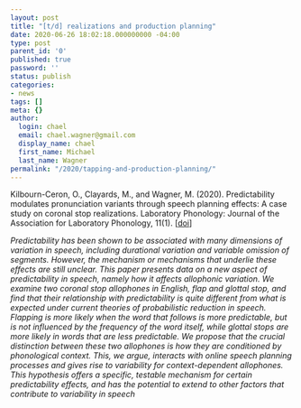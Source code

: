 ```yaml
---
layout: post
title: "[t/d] realizations and production planning"
date: 2020-06-26 18:02:18.000000000 -04:00
type: post
parent_id: '0'
published: true
password: ''
status: publish
categories:
- news
tags: []
meta: {}
author:
  login: chael
  email: chael.wagner@gmail.com
  display_name: chael
  first_name: Michael
  last_name: Wagner
permalink: "/2020/tapping-and-production-planning/"
---
```

<!-- wp:paragraph -->

Kilbourn-Ceron, O., Clayards, M., and Wagner, M. (2020). Predictability modulates pronunciation variants through speech planning effects: A case study on coronal stop realizations. Laboratory Phonology: Journal of the Association for Laboratory Phonology, 11(1). [[doi](https://www.journal-labphon.org/articles/10.5334/labphon.168/)]

<!-- /wp:paragraph -->

<!-- wp:paragraph -->

_Predictability has been shown to be associated with many dimensions of variation in speech, including durational variation and variable omission of segments. However, the mechanism or mechanisms that underlie these effects are still unclear. This paper presents data on a new aspect of predictability in speech, namely how it affects allophonic variation. We examine two coronal stop allophones in English, flap and glottal stop, and find that their relationship with predictability is quite different from what is expected under current theories of probabilistic reduction in speech. Flapping is more likely when the word that follows is more predictable, but is not influenced by the frequency of the word itself, while glottal stops are more likely in words that are less predictable. We propose that the crucial distinction between these two allophones is how they are conditioned by phonological context. This, we argue, interacts with online speech planning processes and gives rise to variability for context-dependent allophones. This hypothesis offers a specific, testable mechanism for certain predictability effects, and has the potential to extend to other factors that contribute to variability in speech_

<!-- /wp:paragraph -->

